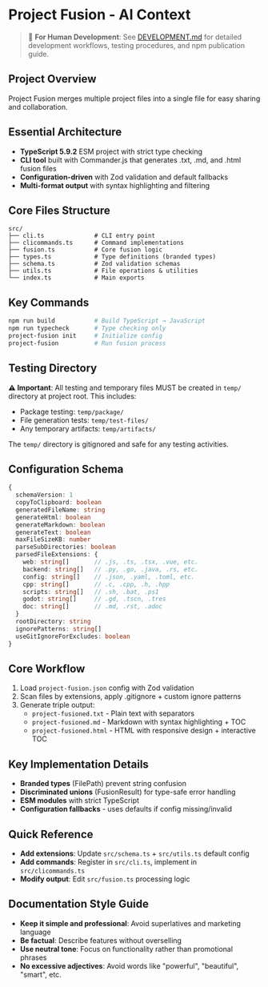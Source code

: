 # Project Fusion - AI Context

> 📖 **For Human Development**: See [DEVELOPMENT.md](./DEVELOPMENT.md) for detailed development workflows, testing procedures, and npm publication guide.

## Project Overview
Project Fusion merges multiple project files into a single file for easy sharing and collaboration.

## Essential Architecture
- **TypeScript 5.9.2** ESM project with strict type checking
- **CLI tool** built with Commander.js that generates .txt, .md, and .html fusion files
- **Configuration-driven** with Zod validation and default fallbacks
- **Multi-format output** with syntax highlighting and filtering

## Core Files Structure
```
src/
├── cli.ts              # CLI entry point
├── clicommands.ts      # Command implementations  
├── fusion.ts           # Core fusion logic
├── types.ts            # Type definitions (branded types)
├── schema.ts           # Zod validation schemas
├── utils.ts            # File operations & utilities
└── index.ts            # Main exports
```

## Key Commands
```bash
npm run build           # Build TypeScript → JavaScript
npm run typecheck       # Type checking only
project-fusion init     # Initialize config
project-fusion          # Run fusion process
```

## Testing Directory
**⚠️ Important**: All testing and temporary files MUST be created in `temp/` directory at project root. This includes:
- Package testing: `temp/package/`
- File generation tests: `temp/test-files/`
- Any temporary artifacts: `temp/artifacts/`

The `temp/` directory is gitignored and safe for any testing activities.

## Configuration Schema
```typescript
{
  schemaVersion: 1
  copyToClipboard: boolean
  generatedFileName: string
  generateHtml: boolean
  generateMarkdown: boolean
  generateText: boolean
  maxFileSizeKB: number
  parseSubDirectories: boolean
  parsedFileExtensions: {
    web: string[]       // .js, .ts, .tsx, .vue, etc.
    backend: string[]   // .py, .go, .java, .rs, etc. 
    config: string[]    // .json, .yaml, .toml, etc.
    cpp: string[]       // .c, .cpp, .h, .hpp
    scripts: string[]   // .sh, .bat, .ps1
    godot: string[]     // .gd, .tscn, .tres
    doc: string[]       // .md, .rst, .adoc
  }
  rootDirectory: string
  ignorePatterns: string[]
  useGitIgnoreForExcludes: boolean
}
```

## Core Workflow
1. Load `project-fusion.json` config with Zod validation
2. Scan files by extensions, apply .gitignore + custom ignore patterns
3. Generate triple output:
   - `project-fusioned.txt` - Plain text with separators
   - `project-fusioned.md` - Markdown with syntax highlighting + TOC
   - `project-fusioned.html` - HTML with responsive design + interactive TOC

## Key Implementation Details
- **Branded types** (FilePath) prevent string confusion
- **Discriminated unions** (FusionResult) for type-safe error handling  
- **ESM modules** with strict TypeScript
- **Configuration fallbacks** - uses defaults if config missing/invalid

## Quick Reference
- **Add extensions**: Update `src/schema.ts` + `src/utils.ts` default config
- **Add commands**: Register in `src/cli.ts`, implement in `src/clicommands.ts`
- **Modify output**: Edit `src/fusion.ts` processing logic

## Documentation Style Guide
- **Keep it simple and professional**: Avoid superlatives and marketing language
- **Be factual**: Describe features without overselling
- **Use neutral tone**: Focus on functionality rather than promotional phrases
- **No excessive adjectives**: Avoid words like "powerful", "beautiful", "smart", etc.